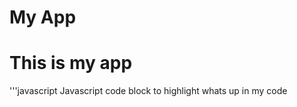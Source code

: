 My App
======

# This is my app 

'''javascript
Javascript code block to highlight whats up in my code
